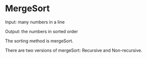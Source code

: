 # MergeSort

Input: many numbers in a line

Output: the numbers in sorted order

The sorting method is mergeSort.

There are two versions of mergeSort: Recursive and Non-recursive.
